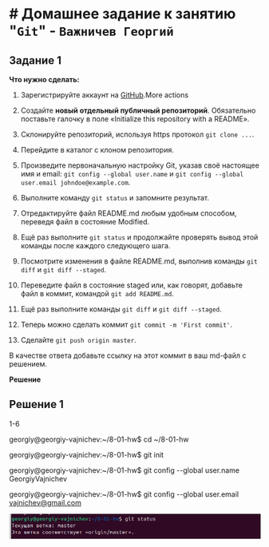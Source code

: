 # # Домашнее задание к занятию "`Git`" - `Важничев Георгий`






## Задание 1



**Что нужно сделать:**



1. Зарегистрируйте аккаунт на [GitHub](https://github.com/).More actions

2. Создайте  **новый отдельный публичный репозиторий**. Обязательно поставьте галочку в поле «Initialize this repository with a README».
3. Склонируйте репозиторий, используя https протокол `git clone ...`.
4. Перейдите в каталог с клоном репозитория.
5. Произведите первоначальную настройку Git, указав своё настоящее имя и email: `git config --global user.name` и `git config --global user.email johndoe@example.com`.
6. Выполните команду `git status` и запомните результат.
7. Отредактируйте файл README.md любым удобным способом, переведя файл в состояние Modified.
8. Ещё раз выполните `git status` и продолжайте проверять вывод этой команды после каждого следующего шага.
9. Посмотрите изменения в файле README.md, выполнив команды `git diff` и `git diff --staged`.
10. Переведите файл в состояние staged или, как говорят, добавьте файл в коммит, командой `git add README.md`.
11. Ещё раз выполните команды `git diff` и `git diff --staged`.
12. Теперь можно сделать коммит `git commit -m 'First commit'`.
13. Сделайте `git push origin master`.



В качестве ответа добавьте ссылку на этот коммит в ваш md-файл с решением.

**Решение**




## Решение 1



1-6

georgiy@georgiy-vajnichev:~/8-01-hw$ cd ~/8-01-hw

georgiy@georgiy-vajnichev:~/8-01-hw$ git init

georgiy@georgiy-vajnichev:~/8-01-hw$  git config --global user.name GeorgiyVajnichev

georgiy@georgiy-vajnichev:~/8-01-hw$  git config --global user.email vajnichev@gmail.com



![статус до коммита](https://github.com/vajnichev/8-01-hw/blob/master/img/8.1.1.png)

